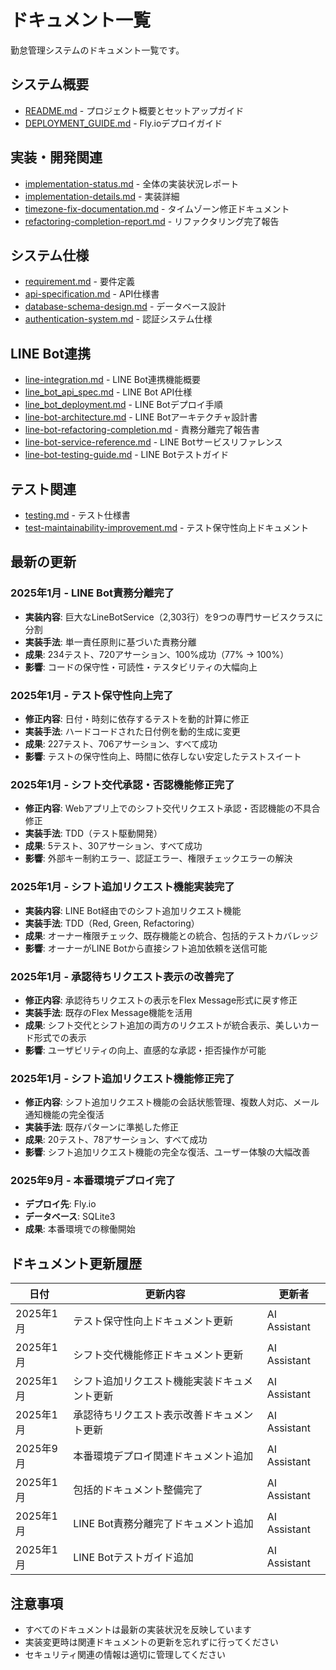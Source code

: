 # ドキュメント一覧

勤怠管理システムのドキュメント一覧です。

## システム概要
- [README.md](../README.md) - プロジェクト概要とセットアップガイド
- [DEPLOYMENT_GUIDE.md](../DEPLOYMENT_GUIDE.md) - Fly.ioデプロイガイド

## 実装・開発関連
- [implementation-status.md](implementation-status.md) - 全体の実装状況レポート
- [implementation-details.md](implementation-details.md) - 実装詳細
- [timezone-fix-documentation.md](timezone-fix-documentation.md) - タイムゾーン修正ドキュメント
- [refactoring-completion-report.md](refactoring-completion-report.md) - リファクタリング完了報告

## システム仕様
- [requirement.md](requirement.md) - 要件定義
- [api-specification.md](api-specification.md) - API仕様書
- [database-schema-design.md](database-schema-design.md) - データベース設計
- [authentication-system.md](authentication-system.md) - 認証システム仕様

## LINE Bot連携
- [line-integration.md](line-integration.md) - LINE Bot連携機能概要
- [line_bot_api_spec.md](line_bot_api_spec.md) - LINE Bot API仕様
- [line_bot_deployment.md](line_bot_deployment.md) - LINE Botデプロイ手順
- [line-bot-architecture.md](line-bot-architecture.md) - LINE Botアーキテクチャ設計書
- [line-bot-refactoring-completion.md](line-bot-refactoring-completion.md) - 責務分離完了報告書
- [line-bot-service-reference.md](line-bot-service-reference.md) - LINE Botサービスリファレンス
- [line-bot-testing-guide.md](line-bot-testing-guide.md) - LINE Botテストガイド

## テスト関連
- [testing.md](testing.md) - テスト仕様書
- [test-maintainability-improvement.md](test-maintainability-improvement.md) - テスト保守性向上ドキュメント

## 最新の更新

### 2025年1月 - LINE Bot責務分離完了
- **実装内容**: 巨大なLineBotService（2,303行）を9つの専門サービスクラスに分割
- **実装手法**: 単一責任原則に基づいた責務分離
- **成果**: 234テスト、720アサーション、100%成功（77% → 100%）
- **影響**: コードの保守性・可読性・テスタビリティの大幅向上

### 2025年1月 - テスト保守性向上完了
- **修正内容**: 日付・時刻に依存するテストを動的計算に修正
- **実装手法**: ハードコードされた日付例を動的生成に変更
- **成果**: 227テスト、706アサーション、すべて成功
- **影響**: テストの保守性向上、時間に依存しない安定したテストスイート

### 2025年1月 - シフト交代承認・否認機能修正完了
- **修正内容**: Webアプリ上でのシフト交代リクエスト承認・否認機能の不具合修正
- **実装手法**: TDD（テスト駆動開発）
- **成果**: 5テスト、30アサーション、すべて成功
- **影響**: 外部キー制約エラー、認証エラー、権限チェックエラーの解決

### 2025年1月 - シフト追加リクエスト機能実装完了
- **実装内容**: LINE Bot経由でのシフト追加リクエスト機能
- **実装手法**: TDD（Red, Green, Refactoring）
- **成果**: オーナー権限チェック、既存機能との統合、包括的テストカバレッジ
- **影響**: オーナーがLINE Botから直接シフト追加依頼を送信可能

### 2025年1月 - 承認待ちリクエスト表示の改善完了
- **修正内容**: 承認待ちリクエストの表示をFlex Message形式に戻す修正
- **実装手法**: 既存のFlex Message機能を活用
- **成果**: シフト交代とシフト追加の両方のリクエストが統合表示、美しいカード形式での表示
- **影響**: ユーザビリティの向上、直感的な承認・拒否操作が可能

### 2025年1月 - シフト追加リクエスト機能修正完了
- **修正内容**: シフト追加リクエスト機能の会話状態管理、複数人対応、メール通知機能の完全復活
- **実装手法**: 既存パターンに準拠した修正
- **成果**: 20テスト、78アサーション、すべて成功
- **影響**: シフト追加リクエスト機能の完全な復活、ユーザー体験の大幅改善

### 2025年9月 - 本番環境デプロイ完了
- **デプロイ先**: Fly.io
- **データベース**: SQLite3
- **成果**: 本番環境での稼働開始

## ドキュメント更新履歴

| 日付 | 更新内容 | 更新者 |
|------|----------|--------|
| 2025年1月 | テスト保守性向上ドキュメント更新 | AI Assistant |
| 2025年1月 | シフト交代機能修正ドキュメント更新 | AI Assistant |
| 2025年1月 | シフト追加リクエスト機能実装ドキュメント更新 | AI Assistant |
| 2025年1月 | 承認待ちリクエスト表示改善ドキュメント更新 | AI Assistant |
| 2025年9月 | 本番環境デプロイ関連ドキュメント追加 | AI Assistant |
| 2025年1月 | 包括的ドキュメント整備完了 | AI Assistant |
| 2025年1月 | LINE Bot責務分離完了ドキュメント追加 | AI Assistant |
| 2025年1月 | LINE Botテストガイド追加 | AI Assistant |

## 注意事項

- すべてのドキュメントは最新の実装状況を反映しています
- 実装変更時は関連ドキュメントの更新を忘れずに行ってください
- セキュリティ関連の情報は適切に管理してください